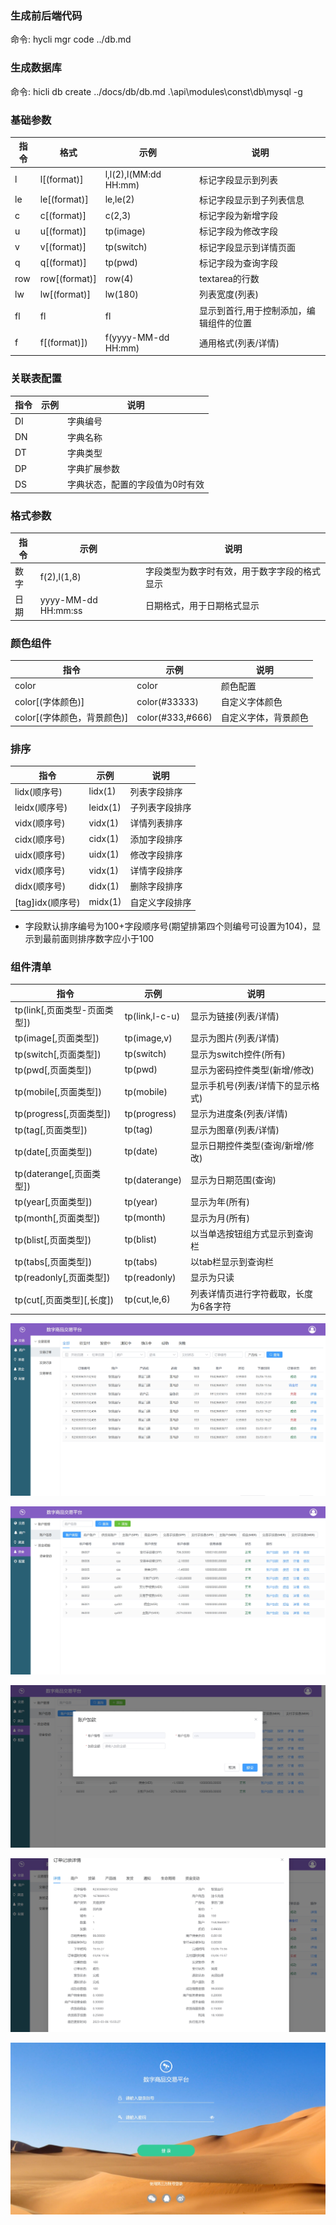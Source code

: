 

### 生成前后端代码
命令: hycli mgr code ../db.md

### 生成数据库
命令: hicli db create ../docs/db/db.md .\api\modules\const\db\mysql -g

### 基础参数
| 指令 | 格式          | 示例                  | 说明                                    |
| ---- | ------------- | --------------------- | --------------------------------------- |
| l    | l[(format)]   | l,l(2),l(MM:dd HH:mm) | 标记字段显示到列表                      |
| le   | le[(format)]  | le,le(2)              | 标记字段显示到子列表信息                |
| c    | c[(format)]   | c(2,3)                | 标记字段为新增字段                      |
| u    | u[(format)]   | tp(image)             | 标记字段为修改字段                      |
| v    | v[(format)]   | tp(switch)            | 标记字段显示到详情页面                  |
| q    | q[(format)]   | tp(pwd)               | 标记字段为查询字段                      |
| row  | row[(format)] | row(4)                | textarea的行数                          |
| lw   | lw[(format)]  | lw(180)               | 列表宽度(列表)                          |
| fl   | fl            | fl                    | 显示到首行,用于控制添加，编辑组件的位置 |
| f    | f[(format)])  | f(yyyy-MM-dd HH:mm)   | 通用格式(列表/详情)                     |

### 关联表配置
| 指令 | 示例 | 说明                            |
| ---- | ---- | ------------------------------- |
| DI   |      | 字典编号                        |
| DN   |      | 字典名称                        |
| DT   |      | 字典类型                        |
| DP   |      | 字典扩展参数                    |
| DS   |      | 字典状态，配置的字段值为0时有效 |

### 格式参数
| 指令 | 示例                | 说明                                         |
| ---- | ------------------- | -------------------------------------------- |
| 数字 | f(2),l(1,8)         | 字段类型为数字时有效，用于数字字段的格式显示 |
| 日期 | yyyy-MM-dd HH:mm:ss | 日期格式，用于日期格式显示                   |

### 颜色组件
| 指令                        | 示例             | 说明                 |
| --------------------------- | ---------------- | -------------------- |
| color                       | color            | 颜色配置             |
| color[(字体颜色)]           | color(#33333)    | 自定义字体颜色       |
| color[(字体颜色，背景颜色)] | color(#333,#666) | 自定义字体，背景颜色 |

### 排序
| 指令             | 示例     | 说明           |
| ---------------- | -------- | -------------- |
| lidx(顺序号)     | lidx(1)  | 列表字段排序   |
| leidx(顺序号)    | leidx(1) | 子列表字段排序 |
| vidx(顺序号)     | vidx(1)  | 详情列表排序   |
| cidx(顺序号)     | cidx(1)  | 添加字段排序   |
| uidx(顺序号)     | uidx(1)  | 修改字段排序   |
| vidx(顺序号)     | vidx(1)  | 详情字段排序   |
| didx(顺序号)     | didx(1)  | 删除字段排序   |
| [tag]idx(顺序号) | midx(1)  | 自定义字段排序 |

* 字段默认排序编号为100+字段顺序号(期望排第四个则编号可设置为104)，显示到最前面则排序数字应小于100



### 组件清单
| 指令                         | 示例           | 说明                                  |
| ---------------------------- | -------------- | ------------------------------------- |
| tp(link[,页面类型-页面类型]) | tp(link,l-c-u) | 显示为链接(列表/详情)                 |
| tp(image[,页面类型])         | tp(image,v)    | 显示为图片(列表/详情)                 |
| tp(switch[,页面类型])        | tp(switch)     | 显示为switch控件(所有)                |
| tp(pwd[,页面类型])           | tp(pwd)        | 显示为密码控件类型(新增/修改)         |
| tp(mobile[,页面类型])        | tp(mobile)     | 显示手机号(列表/详情下的显示格式)     |
| tp(progress[,页面类型])      | tp(progress)   | 显示为进度条(列表/详情)               |
| tp(tag[,页面类型])           | tp(tag)        | 显示为图章(列表/详情)                 |
| tp(date[,页面类型])          | tp(date)       | 显示日期控件类型(查询/新增/修改)      |
| tp(daterange[,页面类型])     | tp(daterange)  | 显示为日期范围(查询)                  |
| tp(year[,页面类型])          | tp(year)       | 显示为年(所有)                        |
| tp(month[,页面类型])         | tp(month)      | 显示为月(所有)                        |
| tp(blist[,页面类型])         | tp(blist)      | 以当单选按钮组方式显示到查询栏        |
| tp(tabs[,页面类型])          | tp(tabs)       | 以tab栏显示到查询栏                   |
| tp(readonly[,页面类型])      | tp(readonly)   | 显示为只读                            |
| tp(cut[,页面类型][,长度])    | tp(cut,le,6)   | 列表详情页进行字符截取，长度为6各字符 |


![image](https://github.com/micro-plat/hycli/raw/master/zimg/1.jpeg)

![image](https://github.com/micro-plat/hycli/raw/master/zimg/2.jpg)

![image](https://github.com/micro-plat/hycli/raw/master/zimg/3.jpg)

![image](https://github.com/micro-plat/hycli/raw/master/zimg/4.jpg)

![image](https://github.com/micro-plat/hycli/raw/master/zimg/5.jpg)